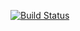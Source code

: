 [![Build Status](https://travis-ci.org/alext234/PcapToSqlite.svg?branch=master)](https://travis-ci.org/alext234/PcapToSqlite)
